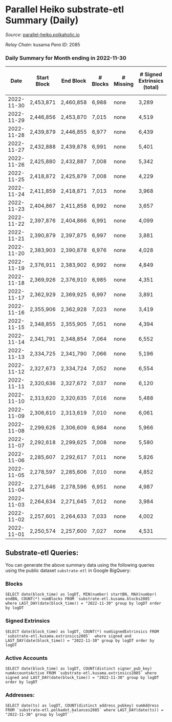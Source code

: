 # Parallel Heiko substrate-etl Summary (Daily)

_Source_: [parallel-heiko.polkaholic.io](https://parallel-heiko.polkaholic.io)

*Relay Chain*: kusama
*Para ID*: 2085



### Daily Summary for Month ending in 2022-11-30


| Date | Start Block | End Block | # Blocks | # Missing | # Signed Extrinsics (total) | # Active Accounts | # Addresses with Balances | # Events | # Transfers | # XCM Transfers In | # XCM Transfers Out |
| ---- | ----------- | --------- | -------- | --------- | --------------------------- | ----------------- | ------------------------- | -------- | ----------- | ------------------ | ------------------- |
| 2022-11-30 | 2,453,871 | 2,460,858 | 6,988 | none  | 3,289 | 154 | 23,597 | 35,967 | 1,092  | 64 ($21,094.69) | 77 ($29,590.10) |
| 2022-11-29 | 2,446,856 | 2,453,870 | 7,015 | none  | 4,519 | 141 | 23,587 | 41,186 | 880  | 61 ($18,367.74) | 63 ($15,175.95) |
| 2022-11-28 | 2,439,879 | 2,446,855 | 6,977 | none  | 6,439 | 252 | 23,574 | 52,156 | 1,304  | 75 ($16,195.06) | 94 ($33,508.19) |
| 2022-11-27 | 2,432,888 | 2,439,878 | 6,991 | none  | 5,401 | 150 | 23,657 | 46,585 | 1,197  | 97 ($47,451.22) | 91 ($14,781.28) |
| 2022-11-26 | 2,425,880 | 2,432,887 | 7,008 | none  | 5,342 | 317 | 23,654 | 45,040 | 931  | 57 ($13,530.56) | 47 ($39,413.60) |
| 2022-11-25 | 2,418,872 | 2,425,879 | 7,008 | none  | 4,229 | 166 | 23,649 | 38,980 | 778  | 41 ($15,129.57) | 33 ($4,415.26) |
| 2022-11-24 | 2,411,859 | 2,418,871 | 7,013 | none  | 3,968 | 164 | 23,642 | 38,629 | 1,024  | 101 ($85,381.15) | 76 ($11,871.72) |
| 2022-11-23 | 2,404,867 | 2,411,858 | 6,992 | none  | 3,657 | 148 |  | 35,895 | 754  | 46 ($14,146.31) | 61 ($366,845.48) |
| 2022-11-22 | 2,397,876 | 2,404,866 | 6,991 | none  | 4,099 | 143 |  | 39,058 | 977  | 88 ($17,322.28) | 107 ($43,384.20) |
| 2022-11-21 | 2,390,879 | 2,397,875 | 6,997 | none  | 3,881 | 129 | 23,625 | 36,839 | 577  | 33 ($4,715.07) | 44 ($9,189.86) |
| 2022-11-20 | 2,383,903 | 2,390,878 | 6,976 | none  | 4,028 | 130 |  | 38,425 | 985  | 52 ($27,910.91) | 63 ($27,931.43) |
| 2022-11-19 | 2,376,911 | 2,383,902 | 6,992 | none  | 4,849 | 106 | 23,621 | 41,383 | 598  | 42 ($94,080.28) | 49 ($24,869.64) |
| 2022-11-18 | 2,369,926 | 2,376,910 | 6,985 | none  | 4,351 | 114 | 23,619 | 39,397 | 693  | 51 ($40,059.92) | 45 ($5,820.60) |
| 2022-11-17 | 2,362,929 | 2,369,925 | 6,997 | none  | 3,891 | 124 | 23,615 | 37,226 | 753  | 60 ($12,550.12) | 56 ($21,659.14) |
| 2022-11-16 | 2,355,906 | 2,362,928 | 7,023 | none  | 3,419 | 126 | 23,611 | 35,081 | 684  | 50 ($46,451.65) | 43 ($7,260.91) |
| 2022-11-15 | 2,348,855 | 2,355,905 | 7,051 | none  | 4,394 | 120 | 23,608 | 39,805 | 718  | 51 ($45,849.28) | 50 ($6,742.60) |
| 2022-11-14 | 2,341,791 | 2,348,854 | 7,064 | none  | 6,552 | 155 |  | 51,775 | 915  | 78 ($16,485.77) | 68 ($37,644.73) |
| 2022-11-13 | 2,334,725 | 2,341,790 | 7,066 | none  | 5,196 | 158 |  | 44,913 | 927  | 65 ($15,277.14) | 59 ($39,648.99) |
| 2022-11-12 | 2,327,673 | 2,334,724 | 7,052 | none  | 6,554 | 154 |  | 51,740 | 1,052  | 84 ($17,321.91) | 99 ($74,545.29) |
| 2022-11-11 | 2,320,636 | 2,327,672 | 7,037 | none  | 6,120 | 160 |  | 50,021 | 1,144  | 122 ($39,486.67) | 123 ($57,097.71) |
| 2022-11-10 | 2,313,620 | 2,320,635 | 7,016 | none  | 5,488 | 186 |  | 48,644 | 1,738  | 214 ($108,254.36) | 202 ($85,052.51) |
| 2022-11-09 | 2,306,610 | 2,313,619 | 7,010 | none  | 6,061 | 194 | 23,554 | 53,220 | 2,087  | 263 ($97,654.50) | 326 ($168,858.62) |
| 2022-11-08 | 2,299,626 | 2,306,609 | 6,984 | none  | 5,966 | 170 |  | 49,702 | 1,345  | 92 ($36,304.19) | 111 ($41,668.86) |
| 2022-11-07 | 2,292,618 | 2,299,625 | 7,008 | none  | 5,580 | 155 |  | 47,664 | 1,312  | 104 ($33,215.31) | 108 ($102,319.13) |
| 2022-11-06 | 2,285,607 | 2,292,617 | 7,011 | none  | 5,826 | 190 |  | 49,406 | 1,346  | 93 ($31,390.94) | 93 ($14,476.86) |
| 2022-11-05 | 2,278,597 | 2,285,606 | 7,010 | none  | 4,852 | 285 | 23,328 | 45,085 | 1,484  | 119 ($326,744.60) | 110 ($207,126.54) |
| 2022-11-04 | 2,271,646 | 2,278,596 | 6,951 | none  | 4,987 | 278 |  | 48,182 | 2,313  | 181 ($41,199.58) | 143 ($22,917.84) |
| 2022-11-03 | 2,264,634 | 2,271,645 | 7,012 | none  | 3,984 | 170 | 23,196 | 40,953 | 1,411  | 100 ($28,455.48) | 82 ($7,861.75) |
| 2022-11-02 | 2,257,601 | 2,264,633 | 7,033 | none  | 4,002 | 1,088 |  | 45,035 | 2,227  | 114 ($111,474.96) | 112 ($34,619.99) |
| 2022-11-01 | 2,250,574 | 2,257,600 | 7,027 | none  | 4,531 | 2,138 | 23,740 | 51,628 | 2,978  | 89 ($100,197.01) | 73 ($21,191.67) |

## Substrate-etl Queries:
You can generate the above summary data using the following queries using the public dataset `substrate-etl` in Google BigQuery:


### Blocks
```
SELECT date(block_time) as logDT, MIN(number) startBN, MAX(number) endBN, COUNT(*) numBlocks FROM `substrate-etl.kusama.blocks2085`  where LAST_DAY(date(block_time)) = "2022-11-30" group by logDT order by logDT
```


### Signed Extrinsics
```
SELECT date(block_time) as logDT, COUNT(*) numSignedExtrinsics FROM `substrate-etl.kusama.extrinsics2085`  where signed and LAST_DAY(date(block_time)) = "2022-11-30" group by logDT order by logDT
```


### Active Accounts
```
SELECT date(block_time) as logDT, COUNT(distinct signer_pub_key) numAccountsActive FROM `substrate-etl.kusama.extrinsics2085` where signed and LAST_DAY(date(block_time)) = "2022-11-30" group by logDT order by logDT
```


### Addresses:
```
SELECT date(ts) as logDT, COUNT(distinct address_pubkey) numAddress FROM `substrate-etl.polkadot.balances2085` where LAST_DAY(date(ts)) = "2022-11-30" group by logDT```

